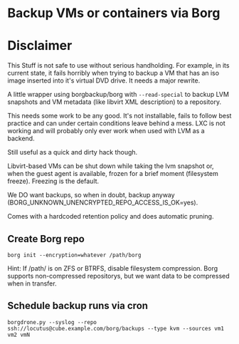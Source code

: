 Backup VMs or containers via Borg
===

# Disclaimer
This Stuff is not safe to use without serious handholding.
For example, in its current state, it fails horribly when trying to backup a VM that has an iso image inserted into it's virtual DVD drive.
It needs a major rewrite.

A little wrapper using borgbackup/borg with `--read-special` to backup LVM snapshots and VM metadata (like libvirt XML description) to a repository.

This needs some work to be any good. It's not installable, fails to follow best practice
and can under certain conditions leave behind a mess.
LXC is not working and will probably only ever work when used with LVM as a backend.

Still useful as a quick and dirty hack though.

Libvirt-based VMs can be shut down while taking the lvm snapshot or, when the guest agent is available, frozen for a brief moment (filesystem freeze).
Freezing is the default.

We DO want backups, so when in doubt, backup anyway (BORG_UNKNOWN_UNENCRYPTED_REPO_ACCESS_IS_OK=yes).

Comes with a hardcoded retention policy and does automatic pruning.

## Create Borg repo

`borg init --encryption=whatever /path/borg`

Hint:
If /path/ is on ZFS or BTRFS, disable filesystem compression.
Borg supports non-compressed repositorys, but we want data to be compressed when in transfer.

## Schedule backup runs via cron
`borgdrone.py --syslog --repo ssh://locutus@cube.example.com/borg/backups --type kvm --sources vm1 vm2 vmN`
